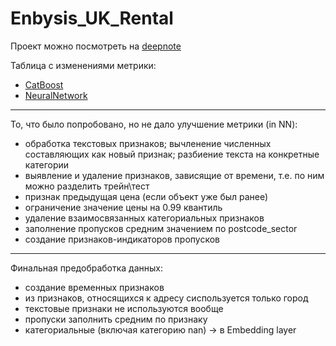 # Enbysis_UK_Rental

Проект можно посмотреть на [deepnote](https://deepnote.com/project/EnbisysUSRental-Duplicate-4HFsec1JQhu2LqzIAiQNOQ/0.0000003-nn-embedding.ipynb)

Таблица с изменениями метрики:
* [CatBoost](https://app.neptune.ai/declot/Enbysis-UK-Rental/experiments?viewId=814f51e5-fca5-4317-824a-28041d8d2d5b)
* [NeuralNetwork](https://app.neptune.ai/declot/Enbysis-UK-Rental/experiments?viewId=62a42b71-06d1-4fb9-9cd3-cc1158e5b0cf)
____
То, что было попробовано, но не дало улучшение метрики (in NN):
* обработка текстовых признаков; вычленение численных составляющих как новый признак; разбиение текста на конкретные категории
* выявление и удаление признаков, зависящие от времени, т.е. по ним можно разделить трейн\тест
* признак предыдущая цена (если объект уже был ранее) 
* ограничение значение цены на 0.99 квантиль 
* удаление взаимосвязанных категориальных признаков
* заполнение пропусков средним значением по postcode_sector
* создание признаков-индикаторов пропусков
____
Финальная предобработка данных:
* создание временных признаков
* из признаков, относящихся к адресу сиспользуется только город
* текстовые признаки не используются вообще
* пропуски заполнить средним по признаку
* категориальные (включая категорию nan) -> в Embedding layer
